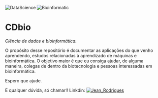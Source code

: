 ![DataScience](https://img.shields.io/badge/-Ciência_de_Dados-green.svg) ![Bioinformatic](https://img.shields.io/badge/-Bioinformática-blue.svg)



# CDbio
<sun> *Ciência de dados e bioinformática.*

O propósito desse repositório é documentar as aplicações do que venho aprendendo, estudos relacionadas à aprendizado de máquinas e bioinformática.
O objetivo maior é que eu consiga ajudar, de alguma maneira, colegas de dentro da biotecnologia e pessoas interessadas em bioinformática.

Espero que ajude.

E qualquer dúvida, só chamar!!
Linkdin: [![Jean_Rodrigues](https://img.shields.io/badge/JeanRodrigues-red.svg)](https://www.linkedin.com/in/jean-rodrigues/)
  

  
  

